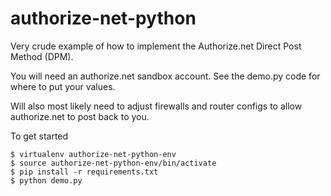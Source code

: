 authorize-net-python
====================

Very crude example of how to implement the Authorize.net Direct Post Method (DPM).

You will need an authorize.net sandbox account. See the demo.py code for where to put your values.

Will also most likely need to adjust firewalls and router configs to allow authorize.net to post back to you.

To get started
  
    $ virtualenv authorize-net-python-env
    $ source authorize-net-python-env/bin/activate
    $ pip install -r requirements.txt
    $ python demo.py


